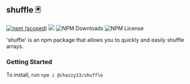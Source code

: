 ## shuffle 🃏

[![npm (scoped)](https://img.shields.io/npm/v/@chazzy13/shuffle.svg)](https://github.com/Chazzy11/shuffle)
<img src="https://img.shields.io/badge/coverage-100%25-green">
![NPM Downloads](https://img.shields.io/npm/dw/@chazzy13/shuffle)
![NPM License](https://img.shields.io/npm/l/@chazzy13/shuffle)

'shuffle' is an npm package that allows you to quickly and easily shuffle arrays. 

### Getting Started

To install, run 
```npm i @chazzy13/shuffle``` 
